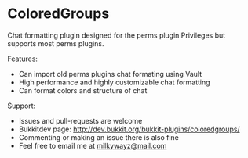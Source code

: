 ColoredGroups
=============

Chat formatting plugin designed for the perms plugin Privileges but supports most perms plugins.
 
Features: 
- Can import old perms plugins chat formating using Vault
- High performance and highly customizable chat formatting
- Can format colors and structure of chat

Support:
- Issues and pull-requests are welcome
- Bukkitdev page: http://dev.bukkit.org/bukkit-plugins/coloredgroups/ 
- Commenting or making an issue there is also fine
- Feel free to email me at milkywayz@mail.com
